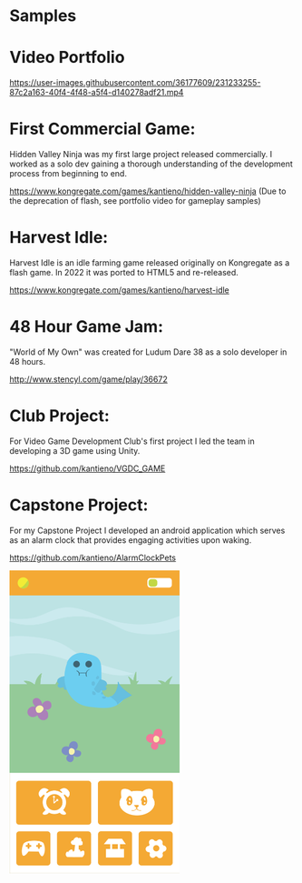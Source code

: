 # Samples

# Video Portfolio



https://user-images.githubusercontent.com/36177609/231233255-87c2a163-40f4-4f48-a5f4-d140278adf21.mp4



# First Commercial Game: 
Hidden Valley Ninja was my first large project released commercially. I worked as a solo dev gaining a thorough understanding of the development process from beginning to end.

https://www.kongregate.com/games/kantieno/hidden-valley-ninja
(Due to the deprecation of flash, see portfolio video for gameplay samples)

# Harvest Idle: 
Harvest Idle is an idle farming game released originally  on Kongregate as a flash game. In 2022 it was ported to HTML5 and re-released. 

https://www.kongregate.com/games/kantieno/harvest-idle


# 48 Hour Game Jam:
"World of My Own" was created for Ludum Dare 38 as a solo developer in 48 hours.

http://www.stencyl.com/game/play/36672

# Club Project:
For Video Game Development Club's first project I led the team in developing a 3D game using Unity. 

https://github.com/kantieno/VGDC_GAME

# Capstone Project:
For my Capstone Project I developed an android application which serves as an alarm clock that provides engaging activities upon waking. 

https://github.com/kantieno/AlarmClockPets


<img src="https://raw.githubusercontent.com/kantieno/AlarmClockPets/master/path720.png" width="300" >
